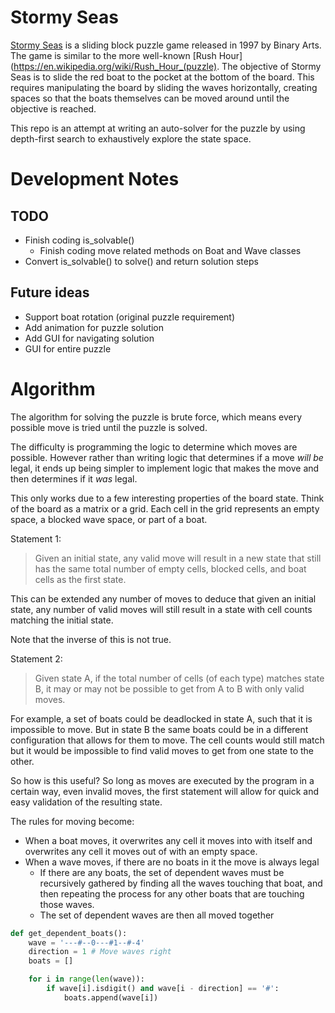 # Stormy Seas
[Stormy Seas](http://www.geekyhobbies.com/stormy-seas-seafaring-puzzle-game-review-puzzled/) is a sliding block puzzle game released in 1997 by Binary Arts. The game is similar to the more well-known [Rush Hour](https://en.wikipedia.org/wiki/Rush_Hour_(puzzle). The objective of Stormy Seas is to slide the red boat to the pocket at the bottom of the board. This requires manipulating the board by sliding the waves horizontally, creating spaces so that the boats themselves can be moved around until the objective is reached.

This repo is an attempt at writing an auto-solver for the puzzle by using depth-first search to exhaustively explore the state space.

# Development Notes
## TODO
* Finish coding is_solvable()
    * Finish coding move related methods on Boat and Wave classes
* Convert is_solvable() to solve() and return solution steps

## Future ideas
* Support boat rotation (original puzzle requirement)
* Add animation for puzzle solution
* Add GUI for navigating solution
* GUI for entire puzzle

# Algorithm

The algorithm for solving the puzzle is brute force, which means every possible move is tried until the puzzle is solved.

The difficulty is programming the logic to determine which moves are possible. However rather than writing logic that determines if a move *will be* legal, it ends up being simpler to implement logic that makes the move and then determines if it *was* legal.

This only works due to a few interesting properties of the board state. Think of the board as a matrix or a grid. Each cell in the grid represents an empty space, a blocked wave space, or part of a boat.
 
Statement 1:
> Given an initial state, any valid move will result in a new state that still has the same total number of empty cells, blocked cells, and boat cells as the first state.
 
 This can be extended any number of moves to deduce that given an initial state, any number of valid moves will still result in a state with cell counts matching the initial state.
 
 Note that the inverse of this is not true.
 
 Statement 2:
 > Given state A, if the total number of cells (of each type) matches state B, it may or may not be possible to get from A to B with only valid moves.

For example, a set of boats could be deadlocked in state A, such that it is impossible to move. But in state B the same boats could be in a different configuration that allows for them to move. The cell counts would still match but it would be impossible to find valid moves to get from one state to the other.
 
 So how is this useful? So long as moves are executed by the program in a certain way, even invalid moves, the first statement will allow for quick and easy validation of the resulting state.
 
 The rules for moving become:
 * When a boat moves, it overwrites any cell it moves into with itself and overwrites any cell it moves out of with an empty space.
 * When a wave moves, if there are no boats in it the move is always legal
   * If there are any boats, the set of dependent waves must be recursively gathered by finding all the waves touching that boat, and then repeating the process for any other boats that are touching those waves.
   * The set of dependent waves are then all moved together

```python
def get_dependent_boats():
    wave = '---#--0---#1--#-4'
    direction = 1 # Move waves right
    boats = []

    for i in range(len(wave)):
        if wave[i].isdigit() and wave[i - direction] == '#':
            boats.append(wave[i])
```

